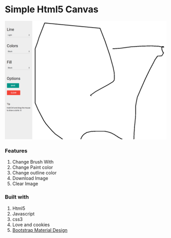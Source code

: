Simple Html5 Canvas
======



![alt text](https://github.com/RobertJGabriel/Html5-Canvas-/blob/master/assests/img/screenshot.png "Logo Title Text 1")



### Features

1.  Change Brush With
2.  Change Paint color
3.  Change outline color
4.  Download Image
5.  Clear Image


### Built with

1.  Html5 
2.  Javascript
3.  css3
4.  Love and cookies 
5.  [Bootstrap Material Design](https://github.com/FezVrasta/bootstrap-material-design) 




